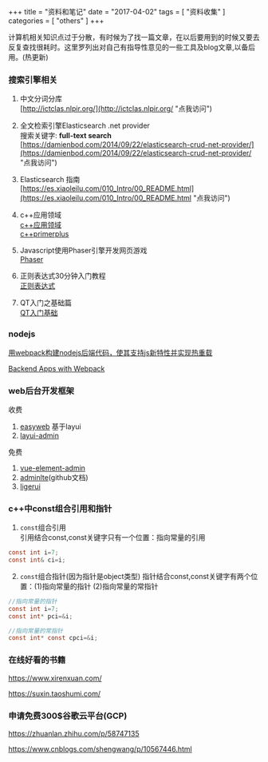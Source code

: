 +++
title = "资料和笔记"
date = "2017-04-02"
tags = [ "资料收集" ]
categories = [ "others" ]
+++

计算机相关知识点过于分散，有时候为了找一篇文章，在以后要用到的时候又要去反复查找很耗时。这里罗列出对自己有指导性意见的一些工具及blog文章,以备后用。(热更新)
<!--more-->
### 搜索引擎相关

1. 中文分词分库  
[http://ictclas.nlpir.org/](http://ictclas.nlpir.org/ "点我访问")

2. 全文检索引擎Elasticsearch .net provider  
搜索关键字: **full-text search**  
[https://damienbod.com/2014/09/22/elasticsearch-crud-net-provider/](https://damienbod.com/2014/09/22/elasticsearch-crud-net-provider/ "点我访问")

3. Elasticsearch 指南  
[https://es.xiaoleilu.com/010_Intro/00_README.html](https://es.xiaoleilu.com/010_Intro/00_README.html "点我访问")

4. c++应用领域  
[c++应用领域](http://www.cnblogs.com/duguochao/p/4528001.html "点我访问")  
[c++primerplus](http://faculty.euc.ac.cy/scharalambous/csc132/books/c%2B%2B_book%201.pdf "点我访问")  

5. Javascript使用Phaser引擎开发网页游戏  
[Phaser](https://mozdevs.github.io/html5-games-workshop/en/guides/platformer/start-here/ "点我访问")

6. 正则表达式30分钟入门教程  
[正则表达式](http://deerchao.net/tutorials/regex/regex.htm '点我访问')

7. QT入门之基础篇    
[QT入门基础](<https://www.cnblogs.com/lxmwb/p/6352220.html> '点我访问')

### nodejs
[用webpack构建nodejs后端代码，使其支持js新特性并实现热重载](https://zhuanlan.zhihu.com/p/20782320 "点我访问")

[Backend Apps with Webpack](http://jlongster.com/Backend-Apps-with-Webpack--Part-I "点我访问")

### web后台开发框架

收费

1. [easyweb](https://www.easyweb.vip/index "点我访问") 基于layui
2. [layui-admin](https://www.layui.com/admin/ '点我访问')

免费

1. [vue-element-admin](https://panjiachen.github.io/vue-element-admin-site/zh/guide/ '点我访问')
2. [adminlte](https://adminlte.io/docs/3.0/index.html '点我访问')(github文档)
3. [ligerui](http://www.ligerui.com/ '点我访问')

### c++中const组合引用和指针

1. `const`组合引用    
引用结合const,const关键字只有一个位置：指向常量的引用

```c
const int i=7;
const int& ci=i;
```

2. `const`组合指针(因为指针是object类型)
指针结合const,const关键字有两个位置：(1)指向常量的指针 (2)指向常量的常指针

```c
//指向常量的指针
const int i=7;
const int* pci=&i;

//指向常量的常指针
const int* const cpci=&i;
```

### 在线好看的书籍

<https://www.xirenxuan.com/>

<https://suxin.taoshumi.com/>

### 申请免费300$谷歌云平台(GCP)

<https://zhuanlan.zhihu.com/p/58747135>

<https://www.cnblogs.com/shengwang/p/10567446.html>
